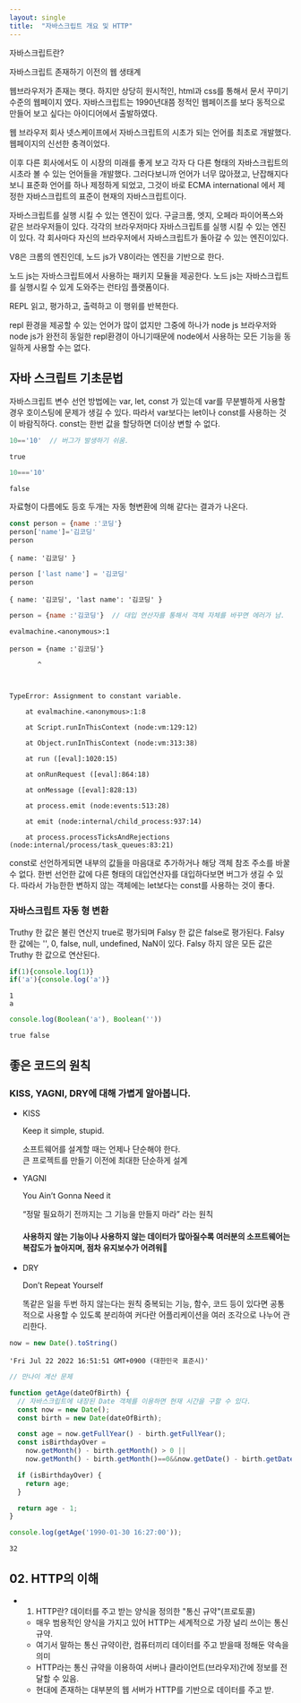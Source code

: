 ```yaml
---
layout: single
title:  "자바스크립트 개요 및 HTTP"
---
```


자바스크립트란?

자바스크립트 존재하기 이전의 웹 생태계

웹브라우저가 존재는 햇다. 하지만 상당히 원시적인, html과 css를 통해서 문서 꾸미기 수준의 웹페이지 였다.
자바스크립트는 1990년대쯤 정적인 웹페이즈를 보다 동적으로 만들어 보고 싶다는 아이디어에서 출발하였다.

웹 브라우저 회사 넷스케이프에서 자바스크립트의 시초가 되는 언어를 최초로 개발했다.
웹페이지의 신선한 충격이었다.

이후 다른 회사에서도 이 시장의 미래를 좋게 보고 각자 다 다른 형태의 자바스크립트의 시초라 볼 수 있는 언어들을 개발했다.
그러다보니까 언어가 너무 많아졌고, 난잡해지다보니 표준화 언어를 하나 제정하게 되었고, 그것이 바로 ECMA international 에서 제정한 자바스크립트의 표준이 현재의 자바스크립트이다.

자바스크립트를 실행 시킬 수 있는 엔진이 있다.
구글크롬, 엣지, 오페라 파이어폭스와 같은 브라우저들이 있다.
각각의 브라우저마다 자바스크립트를 실행 시킬 수 있는 엔진이 있다.
각 회사마다 자신의 브라우저에서 자바스크립트가 돌아갈 수 있는 엔진이있다.

V8은 크롬의 엔진인데,
노드 js가 V8이라는 엔진을 기반으로 한다.


노드 js는 자바스크립트에서 사용하는 패키지 모듈을 제공한다.
노드 js는 자바스크립트를 실행시킬 수 있게 도와주는 런타임 플랫폼이다.

REPL
읽고, 평가하고, 출력하고 이 행위를 반복한다.

repl 환경을 제공할 수 있는 언어가 많이 없지만 그중에 하나가 node js
브라우저와 node js가 완전히 동일한 repl환경이 아니기때문에 node에서 사용하는 모든 기능을 동일하게 사용할 수는 없다.

## 자바 스크립트 기초문법

자바스크립트 변수 선언 방법에는 var, let, const 가 있는데 var를 무분별하게 사용할경우 호이스팅에 문제가 생길 수 있다.
따라서 var보다는 let이나 const를 사용하는 것이 바람직하다.
const는 한번 값을 할당하면 더이상 변할 수 없다.


```javascript
10=='10'  // 버그가 발생하기 쉬움.
```




    true




```javascript
10==='10'
```




    false



자료형이 다름에도 등호 두개는 자동 형변환에 의해 같다는 결과가 나온다.


```javascript
const person = {name :'코딩'}
person['name']='김코딩'
person
```




    { name: '김코딩' }




```javascript
person ['last name'] = '김코딩'
person
```




    { name: '김코딩', 'last name': '김코딩' }




```javascript
person = {name :'김코딩'}  // 대입 연산자를 통해서 객체 자체를 바꾸면 에러가 남.
```


    evalmachine.<anonymous>:1

    person = {name :'김코딩'}

           ^

    

    TypeError: Assignment to constant variable.

        at evalmachine.<anonymous>:1:8

        at Script.runInThisContext (node:vm:129:12)

        at Object.runInThisContext (node:vm:313:38)

        at run ([eval]:1020:15)

        at onRunRequest ([eval]:864:18)

        at onMessage ([eval]:828:13)

        at process.emit (node:events:513:28)

        at emit (node:internal/child_process:937:14)

        at process.processTicksAndRejections (node:internal/process/task_queues:83:21)


const로 선언하게되면 내부의 값들을 마음대로 추가하거나 해당 객체 참조 주소를 바꿀 수 없다.
한번 선언한 값에 다른 형태의 대입연산자를 대입하다보면 버그가 생길 수 있다. 따라서 가능한한 변하지 않는 객체에는 let보다는 const를 사용하는 것이 좋다.

### 자바스크립트 자동 형 변환

Truthy 한 값은 불린 연산지 true로 평가되며 Falsy 한 값은 false로 평가된다.
Falsy 한 값에는 '', 0, false, null, undefined, NaN이 있다.
Falsy 하지 않은 모든 값은 Truthy 한 값으로 연산된다.


```javascript
if(1){console.log(1)}
if('a'){console.log('a')}
```

    1
    a



```javascript
console.log(Boolean('a'), Boolean(''))
```

    true false


## 좋은 코드의 원칙
### KISS, YAGNI, DRY에 대해 가볍게 알아봅니다.

- KISS
    
     Keep it simple, stupid.
     
    
    소프트웨어를 설계할 때는 언제나 단순해야 한다.    
    큰 프로젝트를 만들기 이전에 최대한 단순하게 설계
     
- YAGNI
    
    You Ain’t Gonna Need it
    
    “정말 필요하기 전까지는 그 기능을 만들지 마라” 라는 원칙
    
    #### 사용하지 않는 기능이나 사용하지 않는 데이터가 많아질수록 여러분의 소프트웨어는 복잡도가 높아지며, 점차 유지보수가 어려워
    
    
- DRY
    
    Don’t Repeat Yourself
    
    똑같은 일을 두번 하지 않는다는 원칙
    중복되는 기능, 함수, 코드 등이 있다면 공통적으로 사용할 수 있도록 분리하여 커다란 어플리케이션을 여러 조각으로 나누어 관리한다.


```javascript
now = new Date().toString()

```




    'Fri Jul 22 2022 16:51:51 GMT+0900 (대한민국 표준시)'




```javascript
// 만나이 계산 문제

function getAge(dateOfBirth) {
  // 자바스크립트에 내장된 Date 객체를 이용하면 현재 시간을 구할 수 있다.
  const now = new Date();
  const birth = new Date(dateOfBirth);

  const age = now.getFullYear() - birth.getFullYear();
  const isBirthdayOver =
    now.getMonth() - birth.getMonth() > 0 ||
    now.getMonth() - birth.getMonth()==0&&now.getDate() - birth.getDate() >= 0;

  if (isBirthdayOver) {
    return age;
  }

  return age - 1;
}

console.log(getAge('1990-01-30 16:27:00'));

```

    32


## 02. HTTP의 이해

- 1) HTTP란?
    데이터를 주고 받는 양식을 정의한 "통신 규약"(프로토콜)
    - 매우 범용적인 양식을 가지고 있어 HTTP는 세계적으로 가장 널리 쓰이는 통신 규약.
    - 여기서 말하는 통신 규약이란, 컴퓨터끼리 데이터를 주고 받을때 정해둔 약속을 의미
    - HTTP라는 통신 규약을 이용하여 서버나 클라이언트(브라우저)간에 정보를 전달할 수 있음.
    - 현대에 존재하는 대부분의 웹 서버가 HTTP를 기반으로 데이터를 주고 받.


